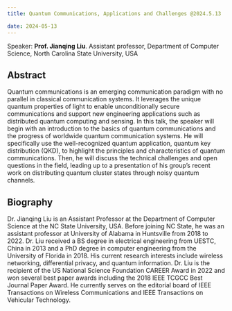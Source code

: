 ```yaml
---
title: Quantum Communications, Applications and Challenges @2024.5.13

date: 2024-05-13
---
```


Speaker: **Prof. Jianqing Liu**.
Assistant professor, Department of Computer Science, North Carolina State University, USA
<!--more-->


## Abstract 

Quantum communications is an emerging communication paradigm with no parallel in classical communication systems. It leverages the unique quantum properties of light to enable unconditionally secure communications and support new engineering applications such as distributed quantum computing and sensing. In this talk, the speaker will begin with an introduction to the basics of quantum communications and the progress of worldwide quantum communication systems. He will specifically use the well-recognized quantum application, quantum key distribution (QKD), to highlight the principles and characteristics of quantum communications. Then, he will discuss the technical challenges and open questions in the field, leading up to a presentation of his group’s recent work on distributing quantum cluster states through noisy quantum channels.


## Biography

Dr. Jianqing Liu is an Assistant Professor at the Department of Computer Science at the NC State University, USA. Before joining NC State, he was an assistant professor at University of Alabama in Huntsville from 2018 to 2022. Dr. Liu received a BS degree in electrical engineering from UESTC, China in 2013 and a PhD degree in computer engineering from the University of Florida in 2018. His current research interests include wireless networking, differential privacy, and quantum information. Dr. Liu is the recipient of the US National Science Foundation CAREER Award in 2022 and won several best paper awards including the 2018 IEEE TCGCC Best Journal Paper Award. He currently serves on the editorial board of IEEE Transactions on Wireless Communications and IEEE Transactions on Vehicular Technology.
 


